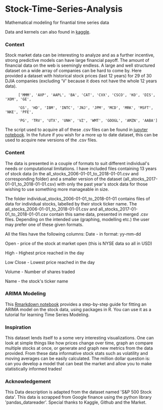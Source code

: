 # Stock-Time-Series-Analysis
Mathematical modeling for finantial time series data

Data and kernels can also found in [kaggle][3].

### Context

Stock market data can be interesting to analyze and as a further incentive, strong predictive models can have large financial payoff. The amount of financial data on the web is seemingly endless. A large and well structured dataset on a wide array of companies can be hard to come by. Here provided a dataset with historical stock prices (last 12 years) for 29 of 30 DJIA companies (excluding 'V' because it does not have the whole 12 years data).

          ['MMM', 'AXP', 'AAPL', 'BA', 'CAT', 'CVX', 'CSCO', 'KO', 'DIS', 'XOM', 'GE',

          'GS', 'HD', 'IBM', 'INTC', 'JNJ', 'JPM', 'MCD', 'MRK', 'MSFT', 'NKE', 'PFE',

          'PG', 'TRV', 'UTX', 'UNH', 'VZ', 'WMT', 'GOOGL', 'AMZN', 'AABA']

The script used to acquire all of these .csv files can be found in [jupyter notebook][1].
In the future if you wish for a more up to date dataset, this can be used to acquire new versions of the .csv files.

### Content

The data is presented in a couple of formats to suit different individual's needs or computational limitations. 
I have included files containing 13 years of stock data (in the all_stocks_2006-01-01_to_2018-01-01.csv and corresponding folder) and
a smaller version of the dataset (all_stocks_2017-01-01_to_2018-01-01.csv) with only the past year's stock data for those wishing to use something more manageable in size.

The folder individual_stocks_2006-01-01_to_2018-01-01 contains files of data for individual stocks, labelled by their stock ticker name. 
The all_stocks_2006-01-01_to_2018-01-01.csv and all_stocks_2017-01-01_to_2018-01-01.csv contain this same data, presented in merged .csv files. 
Depending on the intended use (graphing, modelling etc.) the user may prefer one of these given formats.

All the files have the following columns:
Date - in format: yy-mm-dd 

Open - price of the stock at market open (this is NYSE data so all in USD)

High - Highest price reached in the day

Low	Close - Lowest price reached in the day

Volume - Number of shares traded

Name - the stock's ticker name

### ARIMA Modeling

This [Rmarkdown notebook][2] provides a step-by-step guide for fitting an ARIMA model on the stock data, using packages in R.
You can use it as a tutorial for learning Time Series Modeling.

### Inspiration

This dataset lends itself to a some very interesting visualizations. One can look at simple things like how prices change over time, graph an compare multiple stocks at once, or generate and graph new metrics from the data provided.
From these data informative stock stats such as volatility and moving averages can be easily calculated.
The million dollar question is: can you develop a model that can beat the market and allow you to make statistically informed trades!

### Acknowledgement 

This Data description is adapted from the dataset named 'S&P 500 Stock data'.
This data is scrapped from Google finance using the python library 'pandas_datareader'. Special thanks to Kaggle, Github and the Market.

  [1]: https://github.com/szrlee/Stock-Time-Series-Analysis/blob/master/data_collection.ipynb
  [2]: https://github.com/szrlee/Stock-Time-Series-Analysis/blob/master/ARIMA_R/script.Rmd
  [3]: https://www.kaggle.com/szrlee/stock-time-series-20050101-to-20171231
